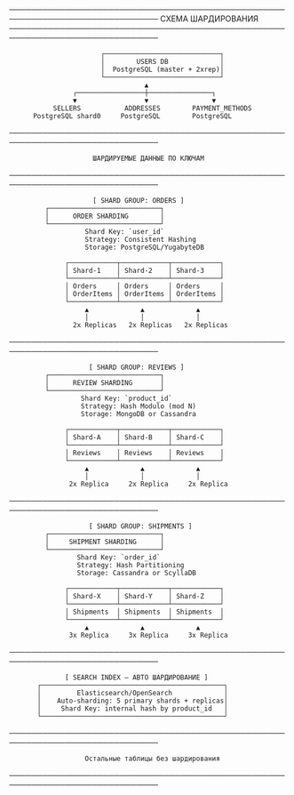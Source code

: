 ─────────────────────────────────────────────────────────────────────────────
                        СХЕМА ШАРДИРОВАНИЯ
─────────────────────────────────────────────────────────────────────────────

                           ┌─────────────────────────────┐
                           │        USERS DB             │
                           │  PostgreSQL (master + 2xrep)│
                           └─────────────────────────────┘
                                      ▲
                    ┌─────────────────┼────────────────┐
                    ▼                 ▼                ▼
               SELLERS           ADDRESSES        PAYMENT_METHODS
          PostgreSQL shard0     PostgreSQL        PostgreSQL


─────────────────────────────────────────────────────────────────────────────

                         ШАРДИРУЕМЫЕ ДАННЫЕ ПО КЛЮЧАМ
─────────────────────────────────────────────────────────────────────────────

                         [ SHARD GROUP: ORDERS ]
             ┌────────────────────────────┐
             │      ORDER SHARDING        │
             └────────────────────────────┘
                       Shard Key: `user_id`
                       Strategy: Consistent Hashing
                       Storage: PostgreSQL/YugabyteDB

                  ┌────────────┬────────────┬────────────┐
                  │ Shard-1    │ Shard-2    │ Shard-3    │
                  └────────────┴────────────┴────────────┘
                  │ Orders     │ Orders     │ Orders     │
                  │ OrderItems │ OrderItems │ OrderItems │
                  └────────────┴────────────┴────────────┘
                       ▲             ▲             ▲
                       │             │             │
                    2x Replicas   2x Replicas   2x Replicas

─────────────────────────────────────────────────────────────────────────────

                        [ SHARD GROUP: REVIEWS ]
             ┌────────────────────────────┐
             │      REVIEW SHARDING       │
             └────────────────────────────┘
                      Shard Key: `product_id`
                      Strategy: Hash Modulo (mod N)
                      Storage: MongoDB or Cassandra

                  ┌────────────┬────────────┬────────────┐
                  │ Shard-A    │ Shard-B    │ Shard-C    │
                  └────────────┴────────────┴────────────┘
                  │ Reviews    │ Reviews    │ Reviews    │
                  └────────────┴────────────┴────────────┘
                       ▲             ▲             ▲
                       │             │             │
                   2x Replica     2x Replica     2x Replica

─────────────────────────────────────────────────────────────────────────────

                        [ SHARD GROUP: SHIPMENTS ]
             ┌────────────────────────────┐
             │     SHIPMENT SHARDING      │
             └────────────────────────────┘
                     Shard Key: `order_id`
                     Strategy: Hash Partitioning
                     Storage: Cassandra or ScyllaDB

                  ┌────────────┬────────────┬────────────┐
                  │ Shard-X    │ Shard-Y    │ Shard-Z    │
                  └────────────┴────────────┴────────────┘
                  │ Shipments  │ Shipments  │ Shipments  │
                  └────────────┴────────────┴────────────┘
                       ▲             ▲             ▲
                   3x Replica     3x Replica     3x Replica

─────────────────────────────────────────────────────────────────────────────

                  [ SEARCH INDEX — АВТО ШАРДИРОВАНИЕ ]
           ┌──────────────────────────────────────────────┐
           │         Elasticsearch/OpenSearch             │
           │    Auto-sharding: 5 primary shards + replicas│
           │     Shard Key: internal hash by product_id   │
           └──────────────────────────────────────────────┘

─────────────────────────────────────────────────────────────────────────────

                       Остальные таблицы без шардирования
─────────────────────────────────────────────────────────────────────────────




